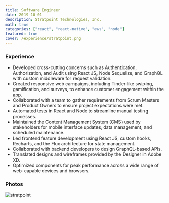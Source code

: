 ```yaml
---
title: Software Engineer
date: 2019-10-01
description: Stratpoint Technologies, Inc.
math: true
categories: ["react", "react-native", "aws", "node"]
featured: true
cover: /experience/stratpoint.png
---
```


### Experience

- Developed cross-cutting concerns such as Authentication, Authorization, and Audit using React JS, Node Sequelize, and GraphQL with custom middleware for request validation.
- Created responsive web campaigns, including Tinder-like swiping, gamification, and surveys, to enhance customer engagement within the app.
- Collaborated with a team to gather requirements from Scrum Masters and Product Owners to ensure project expectations were met.
- Automated tests in React and Node to streamline manual testing processes.
- Maintained the Content Management System (CMS) used by stakeholders for mobile interface updates, data management, and scheduled maintenance.
- Led frontend feature development using React JS, custom hooks, Recharts, and the Flux architecture for state management.
- Collaborated with backend developers to design GraphQL-based APIs.
- Translated designs and wireframes provided by the Designer in Adobe XD.
- Optimized components for peak performance across a wide range of web-capable devices and browsers.

### Photos

![stratpoint](/experience/stratpoint.png "me and my co-workers")
